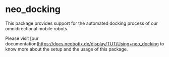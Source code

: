 # neo_docking
This package provides support for the automated docking process of our omnidirectional mobile robots. 

Please visit [our documentation]https://docs.neobotix.de/display/TUT/Using+neo_docking to know more about the setup and the usage of this package.
